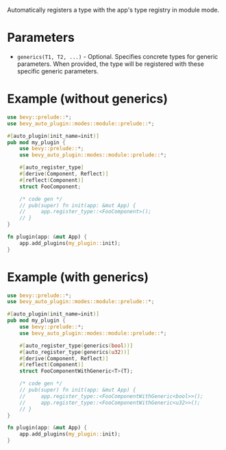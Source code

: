 Automatically registers a type with the app's type registry in module mode.

# Parameters
- `generics(T1, T2, ...)` - Optional. Specifies concrete types for generic parameters.
  When provided, the type will be registered with these specific generic parameters.

# Example (without generics)
```rust
use bevy::prelude::*;
use bevy_auto_plugin::modes::module::prelude::*;

#[auto_plugin(init_name=init)]
pub mod my_plugin {
    use bevy::prelude::*;
    use bevy_auto_plugin::modes::module::prelude::*;

    #[auto_register_type]
    #[derive(Component, Reflect)]
    #[reflect(Component)]
    struct FooComponent;

    /* code gen */
    // pub(super) fn init(app: &mut App) {  
    //     app.register_type::<FooComponent>();
    // }
}

fn plugin(app: &mut App) {
    app.add_plugins(my_plugin::init);
}
```

# Example (with generics)
```rust
use bevy::prelude::*;
use bevy_auto_plugin::modes::module::prelude::*;

#[auto_plugin(init_name=init)]
pub mod my_plugin {
    use bevy::prelude::*;
    use bevy_auto_plugin::modes::module::prelude::*;

    #[auto_register_type(generics(bool))]
    #[auto_register_type(generics(u32))]
    #[derive(Component, Reflect)]
    #[reflect(Component)]
    struct FooComponentWithGeneric<T>(T);

    /* code gen */
    // pub(super) fn init(app: &mut App) {  
    //     app.register_type::<FooComponentWithGeneric<bool>>();
    //     app.register_type::<FooComponentWithGeneric<u32>>();
    // }
}

fn plugin(app: &mut App) {
    app.add_plugins(my_plugin::init);
}
```